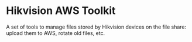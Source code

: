 # Hikvision AWS Toolkit
A set of tools to manage files stored by Hikvision devices on the file share: upload them to AWS, rotate old files, etc.
